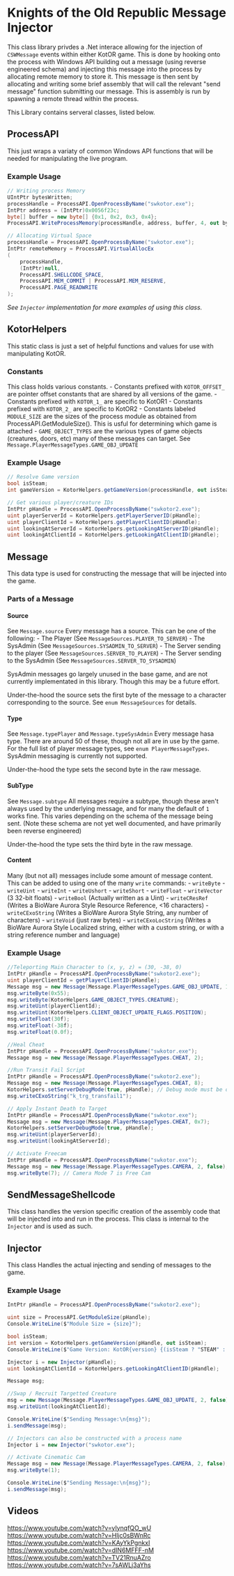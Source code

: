 
# Knights of the Old Republic Message Injector
This class library privdes a .Net interace allowing for the injection of `CSWMessage` events within either KotOR game. This is done by hooking onto the process with Windows API building out a message (using reverse engineered schema) and injecting this message into the process by allocating remote memory to store it. This message is then sent by allocating and writing some brief assembly that will call the relevant "send message" function submitting our message. This is assembly is run by spawning a remote thread within the process.

This Library contains serveral classes, listed below.

## ProcessAPI

This just wraps a variaty of common Windows API functions that will be needed for manipulating the live program.

### Example Usage

```cs
// Writing process Memory
UIntPtr bytesWritten;
processHandle = ProcessAPI.OpenProcessByName("swkotor.exe");
IntPtr address = (IntPtr)0x0056f23c;
byte[] buffer = new byte[] {0x1, 0x2, 0x3, 0x4};
ProcessAPI.WriteProcessMemory(processHandle, address, buffer, 4, out bytesWritten);
```

```cs
// Allocating Virtual Space
processHandle = ProcessAPI.OpenProcessByName("swkotor.exe");
IntPtr remoteMemory = ProcessAPI.VirtualAllocEx
(
    processHandle,
    (IntPtr)null,
    ProcessAPI.SHELLCODE_SPACE,
    ProcessAPI.MEM_COMMIT | ProcessAPI.MEM_RESERVE,
    ProcessAPI.PAGE_READWRITE
);
```

_See `Injector` implementation for more examples of using this class._

## KotorHelpers

This static class is just a set of helpful functions and values for use with manipulating KotOR.

### Constants

This class holds various constants.
	- Constants prefixed with `KOTOR_OFFSET_` are pointer offset constants that are shared by all versions of the game.
	- Constants prefixed with `KOTOR_1_` are specific to KotOR1
	- Constants prefixed with `KOTOR_2_` are specific to KotOR2
	- Constants labeled `MODULE_SIZE` are the sizes of the process module as obtained from ProcessAPI.GetModuleSize(). This is usful for determining which game is attached
	- `GAME_OBJECT_TYPES` are the various types of game objects (creatures, doors, etc) many of these messages can target. See `Message.PlayerMessageTypes.GAME_OBJ_UPDATE`
	
### Example Usage

```cs
// Resolve Game version
bool isSteam;
int gameVersion = KotorHelpers.getGameVersion(processHandle, out isSteam);
```

```cs
// Get various player/creature IDs
IntPtr pHandle = ProcessAPI.OpenProcessByName("swkotor2.exe");
uint playerServerId = KotorHelpers.getPlayerServerID(pHandle);
uint playerClientId = KotorHelpers.getPlayerClientID(pHandle);
uint lookingAtServerId = KotorHelpers.getLookingAtServerID(pHandle);
uint lookingAtClientId = KotorHelpers.getLookingAtClientID(pHandle);
```

## Message

This data type is used for constructing the message that will be injected into the game.

### Parts of a Message

#### Source

See `Message.source`
Every message has a source. This can be one of the following:
	- The Player (See `MessageSources.PLAYER_TO_SERVER`)
	- The SysAdmin (See `MessageSources.SYSADMIN_TO_SERVER`)
	- The Server sending to the player (See `MessageSources.SERVER_TO_PLAYER`)
	- The Server sending to the SysAdmin (See `MessageSources.SERVER_TO_SYSADMIN`)

SysAdmin messages go largely unused in the base game, and are not currently implementated in this library. Though this may be a future effort.

Under-the-hood the source sets the first byte of the message to a character corresponding to the source. See `enum MessageSources` for details.

#### Type

See `Message.typePlayer` and `Message.typeSysAdmin`
Every message hasa type. There are around 50 of these, though not all are in use by the game. For the full list of player message types, see `enum PlayerMessageTypes`. SysAdmin messaging is currently not supported.

Under-the-hood the type sets the second byte in the raw message.

#### SubType

See `Message.subtype`
All messages require a subtype, though these aren't always used by the underlying message, and for many the default of `1` works fine. This varies depending on the schema of the message being sent. (Note these schema are not yet well documented, and have primarily been reverse engineered)

Under-the-hood the type sets the third byte in the raw message.

#### Content

Many (but not all) messages include some amount of message content. This can be added to using one of the many `write` commands:
	- `writeByte`
	- `writeUint`
	- `writeInt`
	- `writeUshort`
	- `writeShort`
	- `writeFloat`
	- `writeVector` (3 32-bit floats)
	- `writeBool` (Actually written as a Uint)
	- `writeCResRef` (Writes a BioWare Aurora Style Resource Reference, <16 characters)
	- `writeCExoString` (Writes a BioWare Aurora Style String, any number of characters)
	- `writeVoid` (just raw bytes)
	- `writeCExoLocString` (Writes a BioWare Aurora Style Localized string, either with a custom string, or with a string reference number and language)
	
### Example Usage

```cs
//Teleporting Main Character to (x, y, z) = (30, -38, 0)
IntPtr pHandle = ProcessAPI.OpenProcessByName("swkotor2.exe");
uint playerClientId = getPlayerClientID(pHandle);
Message msg = new Message(Message.PlayerMessageTypes.GAME_OBJ_UPDATE, 1, false);
msg.writeByte(0x55);
msg.writeByte(KotorHelpers.GAME_OBJECT_TYPES.CREATURE);
msg.writeUint(playerClientId);
msg.writeUint(KotorHelpers.CLIENT_OBJECT_UPDATE_FLAGS.POSITION);
msg.writeFloat(30f);
msg.writeFloat(-38f);
msg.writeFloat(0.0f);
```

```cs
//Heal Cheat
IntPtr pHandle = ProcessAPI.OpenProcessByName("swkotor.exe");
Message msg = new Message(Message.PlayerMessageTypes.CHEAT, 2);
```

```cs
//Run Transit Fail Script
IntPtr pHandle = ProcessAPI.OpenProcessByName("swkotor2.exe");
Message msg = new Message(Message.PlayerMessageTypes.CHEAT, 8);
KotorHelpers.setServerDebugMode(true, pHandle); // Debug mode must be on to run scripts
msg.writeCExoString("k_trg_transfail1");
```

```cs
// Apply Instant Death to Target
IntPtr pHandle = ProcessAPI.OpenProcessByName("swkotor.exe");
Message msg = new Message(Message.PlayerMessageTypes.CHEAT, 0x7);
KotorHelpers.setServerDebugMode(true, pHandle);
msg.writeUint(playerServerId);
msg.writeUint(lookingAtServerId);
```
	
```cs
// Activate Freecam
IntPtr pHandle = ProcessAPI.OpenProcessByName("swkotor.exe");
Message msg = new Message(Message.PlayerMessageTypes.CAMERA, 2, false);
msg.writeByte(7); // Camera Mode 7 is Free Cam
```

## SendMessageShellcode

This class handles the version specific creation of the assembly code that will be injected into and run in the process. This class is internal to the `Injector` and is used as such.
	
## Injector

This class Handles the actual injecting and sending of messages to the game.

### Example Usage

```cs
IntPtr pHandle = ProcessAPI.OpenProcessByName("swkotor2.exe");

uint size = ProcessAPI.GetModuleSize(pHandle);
Console.WriteLine($"Module Size = {size}");

bool isSteam;
int version = KotorHelpers.getGameVersion(pHandle, out isSteam);
Console.WriteLine($"Game Version: KotOR{version} {(isSteam ? "STEAM" : "")}");

Injector i = new Injector(pHandle);
uint lookingAtClientId = KotorHelpers.getLookingAtClientID(pHandle);

Message msg;

//Swap / Recruit Targetted Creature
msg = new Message(Message.PlayerMessageTypes.GAME_OBJ_UPDATE, 2, false);
msg.writeUint(lookingAtClientId);

Console.WriteLine($"Sending Message:\n{msg}");
i.sendMessage(msg);
```

```cs
// Injectors can also be constructed with a process name
Injector i = new Injector("swkotor.exe");

// Activate Cinematic Cam
Message msg = new Message(Message.PlayerMessageTypes.CAMERA, 2, false);
msg.writeByte(1); 

Console.WriteLine($"Sending Message:\n{msg}");
i.sendMessage(msg);
```

## Videos
https://www.youtube.com/watch?v=yIynqfQO_wU
https://www.youtube.com/watch?v=Hljc0sBWnRc
https://www.youtube.com/watch?v=KAyYkPgnkxI
https://www.youtube.com/watch?v=dIN6MFFF-nM
https://www.youtube.com/watch?v=TV21RnuAZro
https://www.youtube.com/watch?v=7sAWLj3aYhs
